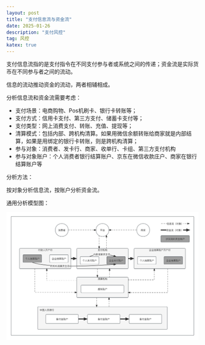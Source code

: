 ```yaml
---
layout: post
title: "支付信息流与资金流"
date: 2025-01-26
description: "支付风控"
tag: 风控
katex: true
---
```


支付信息流指的是支付指令在不同支付参与者或系统之间的传递；资金流是实际货币在不同参与者之间的流动。

信息的流动推动资金的流动，两者相辅相成。 

分析信息流和资金流需要考虑：

- 支付场景：电商购物、Pos机刷卡、银行卡转账等；
- 支付方式：信用卡支付、第三方支付、储蓄卡支付等；
- 支付类型：网上消费支付、转账、充值、提现等；
- 清算模式：包括内部、跨机构清算。如果用微信余额转账给商家就是内部结算，如果是用绑定的银行卡转账，则是跨机构清算；
- 参与对象：消费者、发卡行、商家、收单行、卡组、第三方支付机构
- 参与对象账户：个人消费者银行结算账户、京东在微信收款庄户、商家在银行结算账户等

分析方法：

按对象分析信息流，按账户分析资金流。

通用分析模型图：

![通用分析模型图](\assets\risk\2025-01-26-risk-payment-info-cash-flow\1.png)


